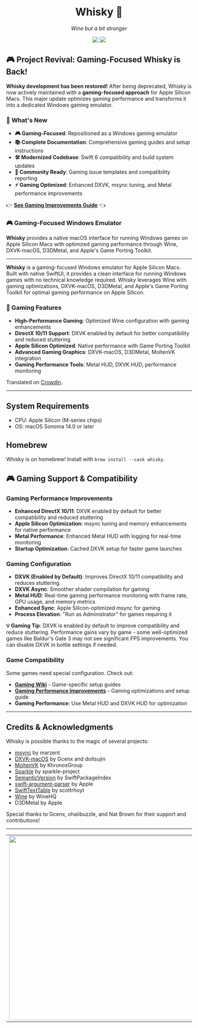 <div align="center">

  # Whisky 🥃 
  *Wine but a bit stronger*
  
  ![](https://img.shields.io/github/actions/workflow/status/IsaacMarovitz/Whisky/SwiftLint.yml?style=for-the-badge)
  [![](https://img.shields.io/discord/1115955071549702235?style=for-the-badge)](https://discord.gg/CsqAfs9CnM)
</div>

## 🎮 Project Revival: Gaming-Focused Whisky is Back!

**Whisky development has been restored!** After being deprecated, Whisky is now actively maintained with a **gaming-focused approach** for Apple Silicon Macs. This major update optimizes gaming performance and transforms it into a dedicated Windows gaming emulator.

### 🚀 **What's New**
- **🎮 Gaming-Focused**: Repositioned as a Windows gaming emulator
- **📚 Complete Documentation**: Comprehensive gaming guides and setup instructions  
- **🛠️ Modernized Codebase**: Swift 6 compatibility and build system updates
- **🌟 Community Ready**: Gaming issue templates and compatibility reporting
- **⚡ Gaming Optimized**: Enhanced DXVK, msync tuning, and Metal performance improvements

👉 **[See Gaming Improvements Guide](GAMING-IMPROVEMENTS.md)** 👈

### 🎮 **Gaming-Focused Windows Emulator**

**Whisky** provides a native macOS interface for running Windows games on Apple Silicon Macs with optimized gaming performance through Wine, DXVK-macOS, D3DMetal, and Apple's Game Porting Toolkit.

---

**Whisky** is a gaming-focused Windows emulator for Apple Silicon Macs. Built with native SwiftUI, it provides a clean interface for running Windows games with no technical knowledge required. Whisky leverages Wine with gaming optimizations, DXVK-macOS, D3DMetal, and Apple's Game Porting Toolkit for optimal gaming performance on Apple Silicon.

### 🎯 Gaming Features
- **High-Performance Gaming**: Optimized Wine configuration with gaming enhancements
- **DirectX 10/11 Support**: DXVK enabled by default for better compatibility and reduced stuttering
- **Apple Silicon Optimized**: Native performance with Game Porting Toolkit
- **Advanced Gaming Graphics**: DXVK-macOS, D3DMetal, MoltenVK integration
- **Gaming Performance Tools**: Metal HUD, DXVK HUD, performance monitoring

Translated on [Crowdin](https://crowdin.com/project/whisky).

---

## System Requirements
- CPU: Apple Silicon (M-series chips)
- OS: macOS Sonoma 14.0 or later

## Homebrew

Whisky is on homebrew! Install with 
`brew install --cask whisky`.

## 🎮 Gaming Support & Compatibility

### Gaming Performance Improvements
- **Enhanced DirectX 10/11**: DXVK enabled by default for better compatibility and reduced stuttering
- **Apple Silicon Optimization**: msync tuning and memory enhancements for native performance  
- **Metal Performance**: Enhanced Metal HUD with logging for real-time monitoring
- **Startup Optimization**: Cached DXVK setup for faster game launches

### Gaming Configuration
- **DXVK (Enabled by Default)**: Improves DirectX 10/11 compatibility and reduces stuttering
- **DXVK Async**: Smoother shader compilation for gaming
- **Metal HUD**: Real-time gaming performance monitoring with frame rate, GPU usage, and memory metrics
- **Enhanced Sync**: Apple Silicon-optimized msync for gaming
- **Process Elevation**: "Run as Administrator" for games requiring it

**💡 Gaming Tip**: DXVK is enabled by default to improve compatibility and reduce stuttering. Performance gains vary by game - some well-optimized games like Baldur's Gate 3 may not see significant FPS improvements. You can disable DXVK in bottle settings if needed.

### Game Compatibility
Some games need special configuration. Check out:
- **[Gaming Wiki](https://github.com/IsaacMarovitz/Whisky/wiki/Game-Support)** - Game-specific setup guides
- **[Gaming Performance Improvements](GAMING-IMPROVEMENTS.md)** - Gaming optimizations and setup guide
- **Gaming Performance**: Use Metal HUD and DXVK HUD for optimization

---

## Credits & Acknowledgments

Whisky is possible thanks to the magic of several projects:

- [msync](https://github.com/marzent/wine-msync) by marzent
- [DXVK-macOS](https://github.com/Gcenx/DXVK-macOS) by Gcenx and doitsujin
- [MoltenVK](https://github.com/KhronosGroup/MoltenVK) by KhronosGroup
- [Sparkle](https://github.com/sparkle-project/Sparkle) by sparkle-project
- [SemanticVersion](https://github.com/SwiftPackageIndex/SemanticVersion) by SwiftPackageIndex
- [swift-argument-parser](https://github.com/apple/swift-argument-parser) by Apple
- [SwiftTextTable](https://github.com/scottrhoyt/SwiftyTextTable) by scottrhoyt
- [Wine](https://www.winehq.org) by WineHQ
- D3DMetal by Apple

Special thanks to Gcenx, ohaiibuzzle, and Nat Brown for their support and contributions!

---

<table>
  <tr>
    <td>
        <picture>
          <source media="(prefers-color-scheme: dark)" srcset="./images/cw-dark.png">
          <img src="./images/cw-light.png" width="500">
        </picture>
    </td>
    <td>
        Whisky doesn't exist without CrossOver. Support the work of CodeWeavers using our <a href="https://www.codeweavers.com/store?ad=1010">affiliate link</a>.
    </td>
  </tr>
</table>
